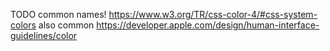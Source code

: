 TODO common names! https://www.w3.org/TR/css-color-4/#css-system-colors
also common https://developer.apple.com/design/human-interface-guidelines/color
